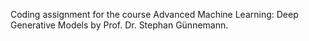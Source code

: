 Coding assignment for the course Advanced Machine Learning: Deep Generative Models by Prof. Dr. Stephan Günnemann.
